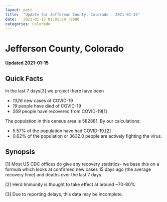 ```yaml
---
layout: post
title:  "Update for Jefferson County, Colorado - 2021-01-15"
date:   2021-01-15 01:01:29 -0600
categories: Colorado
---
```


# Jefferson County, Colorado
#### Updated 2021-01-15

## Quick Facts

In the last 7 days[3] we project there have been
- *1326* new cases of COVID-19
- *19* people have died of COVID-19
- *569* people have recovered from COVID-19[1]

The population in this census area is 582881. By our calculations:
- 5.57% of the population have had COVID-19.[2]
- 0.62% of the population or 3632.0 people are actively fighting the virus.

## Synopsis




[1] Most US CDC offices do give any recovery statistics- we base this on a formula which looks at confirmed new cases
15 days ago (the average recovery time) and deaths over the last 7 days.

[2] Herd Immunity is thought to take effect at around ~70-80%

[3] Due to reporting delays, this data may be incomplete.
 
    
